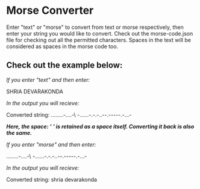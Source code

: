 # Morse Converter

Enter "text" or "morse" to convert from text or morse respectively, then enter your string you would like to convert. Check out the morse-code.json file for checking out all the permitted characters. Spaces in the text will be considered as spaces in the morse code too.

## Check out the example below:
*If you enter "text" and then enter:*

SHRIA DEVARAKONDA


*In the output you will recieve:*

Converted string: ...\....\.-.\..\.-\ \-..\.\...-\.-\.-.\.-\-.-\---\-.\-..\.-


**_Here, the space: ' ' is retained as a space itself. Converting it back is also the same._**


*If you enter "morse" and then enter:*

...\....\.-.\..\.-\ \-..\.\...-\.-\.-.\.-\-.-\---\-.\-..\.-


*In the output you will recieve:*

Converted string: shria devarakonda


